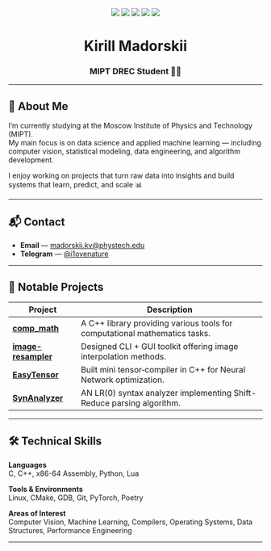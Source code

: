 <p align="center">
  <img src="https://img.shields.io/badge/Age-21-red" />
  <img src="https://img.shields.io/badge/Focus-Data%20Science-darkgreen" />
  <img src="https://img.shields.io/badge/Focus-Programming-darkgreen" />
  <img src="https://img.shields.io/badge/Lives-Russia-darkblue" />
  <img src="https://img.shields.io/badge/Languages-English%20%26%20Russian-red" />
</p>

<h1 align="center">Kirill Madorskii</h1>
<h3 align="center">MIPT DREC Student 👨‍💻</h3>

---

## 🧭 About Me

I’m currently studying at the Moscow Institute of Physics and Technology (MIPT).  
My main focus is on data science and applied machine learning — including computer vision, statistical modeling, data engineering, and algorithm development.

I enjoy working on projects that turn raw data into insights and build systems that learn, predict, and scale 📊


---

## 📬 Contact

- **Email** — [madorskii.kv@phystech.edu](mailto:madorskii.kv@phystech.edu)  
- **Telegram** — [@i1ovenature](https://telegram.me/i1ovenature)  

---

## 🚀 Notable Projects

| Project | Description |
|--------|-------------|
| [**comp_math**](https://github.com/spike-18/comp_math) | A C++ library providing various tools for computational mathematics tasks. |
| [**image-resampler**](https://github.com/spike-18/image-resampler) | Designed CLI + GUI toolkit offering image interpolation methods. |
| [**EasyTensor**](https://github.com/spike-18/EasyTensor) | Built mini tensor‑compiler in C++ for Neural Network optimization. |
| [**SynAnalyzer**](https://github.com/spike-18/SynAnalyzer) | AN LR(0) syntax analyzer implementing Shift-Reduce parsing algorithm. |

---

## 🛠️ Technical Skills

**Languages**  
C, C++, x86-64 Assembly, Python, Lua

**Tools & Environments**  
Linux, CMake, GDB, Git, PyTorch, Poetry            

**Areas of Interest**  
Computer Vision, Machine Learning, Compilers, Operating Systems, Data Structures, Performance Engineering

---

